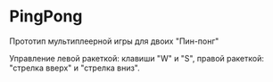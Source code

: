 # PingPong
Прототип мультиплеерной игры для двоих "Пин-понг"

Управление левой ракеткой: клавиши "W" и "S", правой ракеткой: "стрелка вверх" и "стрелка вниз".
